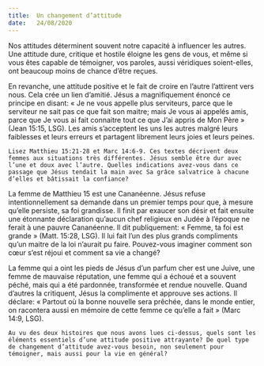 ```yaml
---
title:  Un changement d’attitude
date:   24/08/2020
---
```


Nos attitudes déterminent souvent notre capacité à influencer les autres. Une attitude dure, critique et hostile éloigne les gens de vous, et même si vous êtes capable de témoigner, vos paroles, aussi véridiques soient-elles, ont beaucoup moins de chance d’être reçues.

En revanche, une attitude positive et le fait de croire en l’autre l’attirent vers nous. Cela crée un lien d’amitié. Jésus a magnifiquement énoncé ce principe en disant: « Je ne vous appelle plus serviteurs, parce que le serviteur ne sait pas ce que fait son maitre; mais Je vous ai appelés amis, parce que Je vous ai fait connaitre tout ce que J’ai appris de Mon Père » (Jean 15:15, LSG). Les amis s’acceptent les uns les autres malgré leurs faiblesses et leurs erreurs et partagent librement leurs joies et leurs peines.

`Lisez Matthieu 15:21-28 et Marc 14:6-9. Ces textes décrivent deux femmes aux situations très différentes. Jésus semble être dur avec l’une et doux avec l’autre. Quelles indications avez-vous dans ce passage que Jésus tendait la main avec Sa grâce salvatrice à chacune d’elles et bâtissait la confiance?`

La femme de Matthieu 15 est une Cananéenne. Jésus refuse intentionnellement sa demande dans un premier temps pour que, à mesure qu’elle persiste, sa foi grandisse. Il finit par exaucer son désir et fait ensuite une étonnante déclaration qu’aucun chef religieux en Judée à l’époque ne ferait à une pauvre Cananéenne. Il dit publiquement: « Femme, ta foi est grande » (Matt. 15:28, LSG). Il lui fait l’un des plus grands compliments qu’un maitre de la loi n’aurait pu faire. Pouvez-vous imaginer comment son cœur s’est réjoui et comment sa vie a changé?

La femme qui a oint les pieds de Jésus d’un parfum cher est une Juive, une femme de mauvaise réputation, une femme qui a échoué et a souvent péché, mais qui a été pardonnée, transformée et rendue nouvelle. Quand d’autres la critiquent, Jésus la complimente et approuve ses actions. Il déclare: « Partout où la bonne nouvelle sera prêchée, dans le monde entier, on racontera aussi en mémoire de cette femme ce qu’elle a fait » (Marc 14:9, LSG).

`Au vu des deux histoires que nous avons lues ci-dessus, quels sont les éléments essentiels d’une attitude positive attrayante? De quel type de changement d’attitude avez-vous besoin, non seulement pour témoigner, mais aussi pour la vie en général?`
